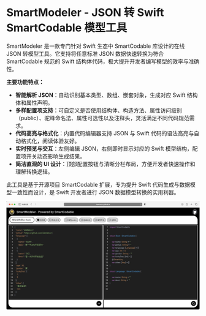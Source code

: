 # SmartModeler - JSON 转 Swift SmartCodable 模型工具

SmartModeler 是一款专门针对 Swift 生态中 SmartCodable 库设计的在线 JSON 转模型工具。它支持将任意标准 JSON 数据快速转换为符合 SmartCodable 规范的 Swift 结构体代码，极大提升开发者编写模型的效率与准确性。

**主要功能特点：**

- **智能解析 JSON**：自动识别基本类型、数组、嵌套对象，生成对应 Swift 结构体和属性声明。
- **多样配置项支持**：可自定义是否使用结构体、构造方法、属性访问级别（public）、驼峰命名法、属性可选性以及注释头，灵活满足不同代码规范需求。
- **代码高亮与格式化**：内置代码编辑器支持 JSON 与 Swift 代码的语法高亮与自动格式化，阅读体验友好。
- **实时预览与交互**：左侧编辑 JSON，右侧即时显示对应的 Swift 模型结构，配置项开关动态影响生成结果。
- **简洁直观的 UI 设计**：顶部配置按钮与清晰分栏布局，方便开发者快速操作和理解转换逻辑。

此工具是基于开源项目 SmartCodable 扩展，专为提升 Swift 代码生成与数据模型一致性而设计，是 Swift 开发者进行 JSON 数据模型转换的实用利器。

![](https://github.com/iAmMccc/iAmMccc.github.io/blob/main/演示图.jpg)
